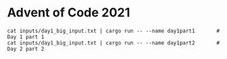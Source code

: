 # Advent of Code 2021

```
cat inputs/day1_big_input.txt | cargo run -- --name day1part1       # Day 1 part 1
cat inputs/day1_big_input.txt | cargo run -- --name day1part2       # Day 2 part 2
```